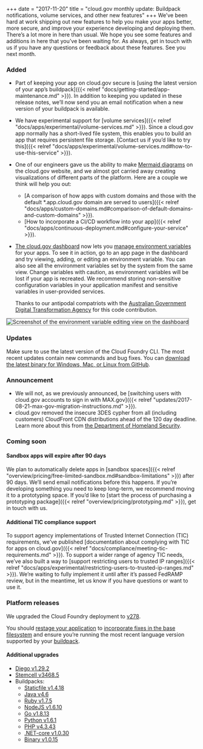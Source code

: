 +++
date = "2017-11-20"
title = "cloud.gov monthly update: Buildpack notifications, volume services, and other new features"
+++
We’ve been hard at work shipping out new features to help you make your apps better, more secure, and improve your experience developing and deploying them. There’s a lot more in here than usual. We hope you see some features and additions in here that you’ve been waiting for. As always, get in touch with us if you have any questions or feedback about these features. See you next month.

### Added

* Part of keeping your app on cloud.gov secure is [using the latest version of your app’s buildpack]({{< relref "docs/getting-started/app-maintenance.md" >}}). In addition to keeping you updated in these release notes, we’ll now send you an email notification when a new version of your buildpack is available.
* We have experimental support for [volume services]({{< relref "docs/apps/experimental/volume-services.md" >}}). Since a cloud.gov app normally has a short-lived file system, this enables you to build an app that requires persistent file storage. [Contact us if you’d like to try this]({{< relref "docs/apps/experimental/volume-services.md#how-to-use-this-service" >}}).
* One of our engineers gave us the ability to make [Mermaid diagrams](https://mermaidjs.github.io/) on the cloud.gov website, and we almost got carried away creating visualizations of different parts of the platform. Here are a couple we think will help you out:
  * [A comparison of how apps with custom domains and those with the default \*.app.cloud.gov domain are served to users]({{< relref "docs/apps/custom-domains.md#comparison-of-default-domains-and-custom-domains" >}}).
  * [How to incorporate a CI/CD workflow into your app]({{< relref "docs/apps/continuous-deployment.md#configure-your-service" >}}).
* [The cloud.gov dashboard](https://dashboard.fr.cloud.gov/) now lets you [manage environment variables](https://docs.cloudfoundry.org/devguide/deploy-apps/environment-variable.html) for your apps. To see it in action, go to an app page in the dashboard and try viewing, adding, or editing an environment variable. You can also see all the environment variables set by the system from the same view. Change variables with caution, as environment variables will be lost if your app is recreated. We recommend storing non-sensitive configuration variables in your application manifest and sensitive variables in user-provided services.
  
  Thanks to our antipodal compatriots with the [Australian Government Digital Transformation Agency](https://www.dta.gov.au/what-we-do/platforms/cloud/) for this code contribution.

<img src="/img/dashboard-envs.png" alt="Screenshot of the environment variable editing view on the dashboard" style="border:1px solid grey;" />

### Updates

Make sure to use the latest version of the Cloud Foundry CLI. The most recent updates contain new commands and bug fixes. You can [download the latest binary for Windows, Mac, or Linux from GitHub](https://github.com/cloudfoundry/cli/releases).

### Announcement

* We will not, as we previously announced, be [switching users with cloud.gov accounts to sign in with MAX.gov]({{< relref "updates/2017-08-21-max-gov-migration-instructions.md" >}}).
* cloud.gov removed the insecure 3DES cypher from all (including customers) CloudFront CDN distributions ahead of the 120 day deadline. Learn more about this from [the Department of Homeland Security](https://cyber.dhs.gov/#ii-required-actions).

### Coming soon

#### Sandbox apps will expire after 90 days

We plan to automatically delete apps in [sandbox spaces]({{< relref "overview/pricing/free-limited-sandbox.md#sandbox-limitations" >}}) after 90 days. We’ll send email notifications before this happens. If you’re developing something you need to keep long-term, we recommend moving it to a prototyping space. If you’d like to [start the process of purchasing a prototyping package]({{< relref "overview/pricing/prototyping.md" >}}), get in touch with us.

#### Additional TIC compliance support

To support agency implementations of Trusted Internet Connection (TIC) requirements, we’ve published [documentation about complying with TIC for apps on cloud.gov]({{< relref "docs/compliance/meeting-tic-requirements.md" >}}). To support a wider range of agency TIC needs, we’ve also built a way to [support restricting users to trusted IP ranges]({{< relref "docs/apps/experimental/restricting-users-to-trusted-ip-ranges.md" >}}). We’re waiting to fully implement it until after it’s passed FedRAMP review, but in the meantime, let us know if you have questions or want to use it.

### Platform releases

We upgraded the Cloud Foundry deployment to [v278](https://github.com/cloudfoundry/cf-release/releases/tag/v278).

You should [restage your application](https://cloud.gov/docs/getting-started/app-maintenance/) to [incorporate fixes in the base filesystem](https://docs.cloudfoundry.org/devguide/deploy-apps/stacks.html#cli-commands) and ensure you’re running the most recent language version supported by your [buildpack](https://docs.cloudfoundry.org/buildpacks/).

#### Additional upgrades
* [Diego v1.29.2](https://github.com/cloudfoundry/diego-release/releases/tag/v1.29.2)
* [Stemcell v3468.5](https://bosh.io/stemcells/bosh-aws-xen-hvm-ubuntu-trusty-go_agent)
* Buildpacks:
  * [Staticfile v1.4.18](https://github.com/cloudfoundry/staticfile-buildpack/releases/tag/v1.4.18)
  * [Java v4.6](https://github.com/cloudfoundry/java-buildpack/releases/tag/v4.6)
  * [Ruby v1.7.5](https://github.com/cloudfoundry/ruby-buildpack/releases/tag/v1.7.5)
  * [NodeJS v1.6.10](https://github.com/cloudfoundry/nodejs-buildpack/releases/tag/v1.6.10)
  * [Go v1.8.13](https://github.com/cloudfoundry/go-buildpack/releases/tag/v1.8.13)
  * [Python v1.6.1](https://github.com/cloudfoundry/python-buildpack/releases/tag/v1.6.1)
  * [PHP v4.3.43](https://github.com/cloudfoundry/php-buildpack/releases/tag/v4.3.43)
  * [.NET-core v1.0.30](https://github.com/cloudfoundry/dotnet-core-buildpack/releases/tag/v1.0.30)
  * [Binary v1.0.15](https://github.com/cloudfoundry/binary-buildpack/releases/tag/v1.0.15)
